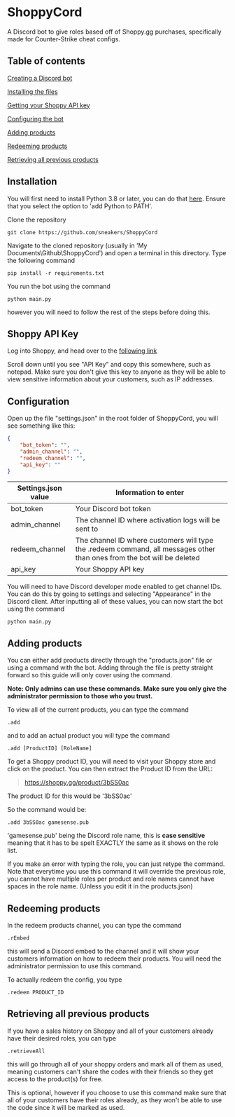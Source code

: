 # ShoppyCord
A Discord bot to give roles based off of Shoppy.gg purchases, specifically made for Counter-Strike cheat configs.

## Table of contents

[Creating a Discord bot](https://discordpy.readthedocs.io/en/latest/discord.html)

[Installing the files](#installation)

[Getting your Shoppy API key](#Shoppy-API-Key)

[Configuring the bot](#Configuration)

[Adding products](#Adding-products)

[Redeeming products](#Redeeming-products)

[Retrieving all previous products](Retrieving-all-previous-products)

## Installation

You will first need to install Python 3.8 or later, you can do that [here](https://www.python.org/downloads). Ensure that you select the option to 'add Python to PATH'.

Clone the repository

```git clone https://github.com/sneakers/ShoppyCord```

Navigate to the cloned repository (usually in 'My Documents\Github\ShoppyCord') and open a terminal in this directory. Type the following command

```pip install -r requirements.txt```

You run the bot using the command

```python main.py```

however you will need to follow the rest of the steps before doing this.

## Shoppy API Key

Log into Shoppy, and head over to the [following link](https://shoppy.gg/user/settings)

Scroll down until you see "API Key" and copy this somewhere, such as notepad. Make sure you don't give this key to anyone as they will be able to view sensitive information about your customers, such as IP addresses.

## Configuration

Open up the file "settings.json" in the root folder of ShoppyCord, you will see something like this:

```json 
{
	"bot_token": "",
	"admin_channel": "",
	"redeem_channel": "",
	"api_key": ""
}
```

Settings.json value | Information to enter
------------ | -------------
bot_token | Your Discord bot token
admin_channel | The channel ID where activation logs will be sent to
redeem_channel | The channel ID where customers will type the .redeem command, all messages other than ones from the bot will be deleted 
api_key | Your Shoppy API key 

You will need to have Discord developer mode enabled to get channel IDs. You can do this by going to settings and selecting "Appearance" in the Discord client.
After inputting all of these values, you can now start the bot using the command

```python main.py```

## Adding products

You can either add products directly through the "products.json" file or using a command with the bot. Adding through the file is pretty straight forward so this guide will only cover using the command.

**Note: Only admins can use these commands. Make sure you only give the administrator permission to those who you trust.**

To view all of the current products, you can type the command 

```.add```

and to add an actual product you will type the command

```.add [ProductID] [RoleName]```

To get a Shoppy product ID, you will need to visit your Shoppy store and click on the product. You can then extract the Product ID from the URL:

> https://shoppy.gg/product/3bSS0ac

The product ID for this would be '3bSS0ac'

So the command would be:

```.add 3bSS0ac gamesense.pub```

'gamesense.pub' being the Discord role name, this is **case sensitive** meaning that it has to be spelt EXACTLY the same as it shows on the role list. 

If you make an error with typing the role, you can just retype the command. Note that everytime you use this command it will override the previous role, you cannot have multiple roles per product and role names cannot have spaces in the role name. (Unless you edit it in the products.json)

## Redeeming products

In the redeem products channel, you can type the command 

```.rEmbed```

this will send a Discord embed to the channel and it will show your customers information on how to redeem their products. You will need the administrator permission to use this command.

To actually redeem the config, you type 

```.redeem PRODUCT_ID```

## Retrieving all previous products

If you have a sales history on Shoppy and all of your customers already have their desired roles, you can type 

```.retrieveAll```

this will go through all of your shoppy orders and mark all of them as used, meaning customers can't share the codes with their friends so they get access to the product(s) for free. 

This is optional, however if you choose to use this command make sure that all of your customers have their roles already, as they won't be able to use the code since it will be marked as used.